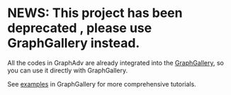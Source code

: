 # NEWS: This project has been deprecated , please use GraphGallery instead.

All the codes in GraphAdv are already integrated into the [GraphGallery](https://github.com/EdisonLeeeee/GraphGallery), so you can use it directly with GraphGallery.

See [examples](https://github.com/EdisonLeeeee/GraphGallery/tree/master/examples/Graph_Adversarial_Learning) in GraphGallery for more comprehensive tutorials.
